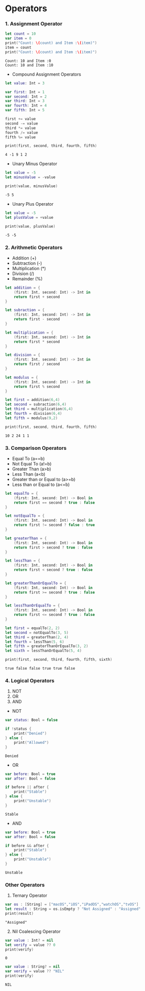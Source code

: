 # Operators

### 1. Assignment Operator
```swift
let count = 10
var item = 0
print("Count: \(count) and Item :\(item)")
item = count
print("Count: \(count) and Item :\(item)")
```
```
Count: 10 and Item :0
Count: 10 and Item :10
```

- Compound Assignment Operators
```swift
let value: Int = 3

var first: Int = 1
var second: Int = 2
var third: Int = 3
var fourth: Int = 4
var fifth: Int = 5

first += value
second -= value
third *= value
fourth /= value
fifth %= value

print(first, second, third, fourth, fifth)
```
```
4 -1 9 1 2
```

- Unary Minus Operator
```swift
let value = -5
let minusValue = -value

print(value, minusValue)
```
```
-5 5
```

- Unary Plus Operator
```swift
let value = -5
let plusValue = +value

print(value, plusValue)
```
```
-5 -5
```

### 2. Arithmetic Operators
- Addition (+)
- Subtraction (-)
- Multiplication (*)
- Division (/)
- Remainder (%)

```swift
let addition = {
    (first: Int, second: Int) -> Int in
    return first + second
}

let subraction = {
    (first: Int, second: Int) -> Int in
    return first - second
}

let multiplication = {
    (first: Int, second: Int) -> Int in
    return first * second
}

let division = {
    (first: Int, second: Int) -> Int in
    return first / second
}

let modulus = {
    (first: Int, second: Int) -> Int in
    return first % second
}

let first = addition(6,4)
let second = subraction(6,4)
let third = multiplication(6,4)
let fourth = division(6,4)
let fifth = modulus(9,2)

print(first, second, third, fourth, fifth)
```
```
10 2 24 1 1
```

### 3. Comparison Operators
- Equal To (a==b)
- Not Equal To (a!=b)
- Greater Than (a>b)
- Less Than (a<b)
- Greater than or Equal to (a>=b)
- Less than or Equal to (a<=b)

```swift
let equalTo = {
    (first: Int, second: Int) -> Bool in
    return first == second ? true : false
}

let notEqualTo = {
    (first: Int, second: Int) -> Bool in
    return first != second ? false : true
}

let greaterThan = {
    (first: Int, second: Int) -> Bool in
    return first > second ? true : false
}

let lessThan = {
    (first: Int, second: Int) -> Bool in
    return first < second ? true : false
}

let greaterThanOrEqualTo = {
    (first: Int, second: Int) -> Bool in
    return first >= second ? true : false
}

let lessThanOrEqualTo = {
    (first: Int, second: Int) -> Bool in
    return first <= second ? true : false
}

let first = equalTo(2, 2)
let second = notEqualTo(3, 5)
let third = greaterThan(2, 4)
let fourth = lessThan(5, 6)
let fifth = greaterThanOrEqualTo(3, 2)
let sixth = lessThanOrEqualTo(5, 4)

print(first, second, third, fourth, fifth, sixth)
```
```
true false false true true false
```

### 4. Logical Operators
1. NOT
1. OR
2. AND

- NOT
```swift
var status: Bool = false

if !status {
    print("Denied")
} else {
    print("Allowed")
}
```
```
Denied
```
- OR
```swift
var before: Bool = true
var after: Bool = false

if before || after {
    print("Stable")
} else {
    print("Unstable")
}
```
```
Stable
```
- AND
```swift
var before: Bool = true
var after: Bool = false

if before && after {
    print("Stable")
} else {
    print("Unstable")
}
```
```
Unstable
```

### Other Operators
1. Ternary Operator
```swift
var os : [String] = ["macOS","iOS","iPadOS","watchOS","tvOS"]
let result : String = os.isEmpty ? "Not Assigned" : "Assigned"
print(result)
```
```
"Assigned"
```

2. Nil Coalescing Operator
```swift
var value : Int? = nil
let verify = value ?? 0
print(verify)
```
```
0
```
```swift
var value : String? = nil
var verify = value ?? "NIL"
print(verify)

```
```
NIL
```
